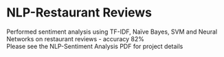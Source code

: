 # NLP-Restaurant Reviews
Performed sentiment analysis using TF-IDF, Naïve Bayes, SVM and Neural Networks on restaurant reviews - accuracy 82%                        
Please see the NLP-Sentiment Analysis PDF for project details
